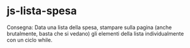 # js-lista-spesa

Consegna:
Data una lista della spesa, stampare sulla pagina (anche brutalmente, basta che si vedano) gli elementi della lista individualmente con un ciclo while.